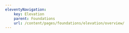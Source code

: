 ```yaml
---
eleventyNavigation:
    key: Elevation
    parent: Foundations
    url: /content/pages/foundations/elevation/overview/
---
```

